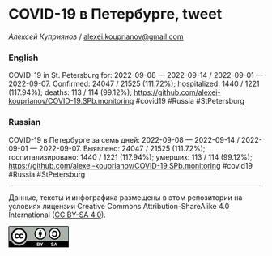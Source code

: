 COVID-19 в Петербурге, tweet
============================

*Алексей Куприянов* /
<a href="mailto:alexei.kouprianov@gmail.com" class="email">alexei.kouprianov@gmail.com</a>

### English

COVID-19 in St. Petersburg for: 2022-09-08 — 2022-09-14 / 2022-09-01 —
2022-09-07. Сonfirmed: 24047 / 21525 (111.72%); hospitalized: 1440 /
1221 (117.94%); deaths: 113 / 114 (99.12%);
<a href="https://github.com/alexei-kouprianov/COVID-19.SPb.monitoring" class="uri">https://github.com/alexei-kouprianov/COVID-19.SPb.monitoring</a>
\#covid19 \#Russia \#StPetersburg

### Russian

COVID-19 в Петербурге за семь дней: 2022-09-08 — 2022-09-14 / 2022-09-01
— 2022-09-07. Выявлено: 24047 / 21525 (111.72%); госпитализировано: 1440
/ 1221 (117.94%); умерших: 113 / 114 (99.12%);
<a href="https://github.com/alexei-kouprianov/COVID-19.SPb.monitoring" class="uri">https://github.com/alexei-kouprianov/COVID-19.SPb.monitoring</a>
\#covid19 \#Russia \#StPetersburg

------------------------------------------------------------------------

Данные, тексты и инфографика размещены в этом репозитории на условиях
лицензии Creative Commons Attribution-ShareAlike 4.0 International ([CC
BY-SA 4.0](https://creativecommons.org/licenses/by-sa/4.0/)).

![](../misc/CC-BY-SA-icon.png "CC-BY-SA")
